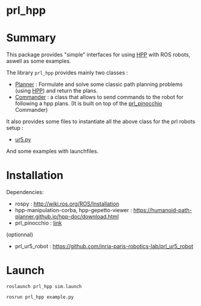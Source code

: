 prl_hpp
===

# Summary
This package provides "simple" interfaces for using [HPP](https://humanoid-path-planner.github.io/hpp-doc/) with ROS robots, aswell as some examples.

The library `prl_hpp` provides mainly two classes :
 * [Planner](src/prl_hpp/planner.py) : Formulate and solve some classic path planning problems (using [HPP](https://humanoid-path-planner.github.io/hpp-doc/)) and return the plans.
 * [Commander](src/prl_hpp/commander.py) : a class that allows to send commands to the robot for following a hpp plans. (It is built on top of the [prl_pinocchio](../prl_pinocchio/README.md) Commander)

It also provides some files to instantiate all the above class for the prl robots setup :
 * [ur5.py](src/prl_hpp/ur5.py)

And some examples with launchfiles.

# Installation
Dependencies:
 * rospy : http://wiki.ros.org/ROS/Installation
 * hpp-manipulation-corba, hpp-gepetto-viewer : https://humanoid-path-planner.github.io/hpp-doc/download.html
 * prl_pinocchio : [link](../prl_pinocchio/README.md)

(optionnal)
 * prl_ur5_robot : https://github.com/inria-paris-robotics-lab/prl_ur5_robot

# Launch
```
roslaunch prl_hpp sim.launch
```
```
rosrun prl_hpp example.py
```
